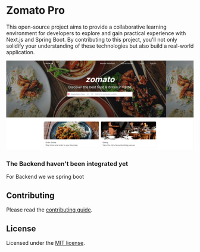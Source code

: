 # Zomato Pro

This open-source project aims to provide a collaborative learning environment for developers to explore and gain practical experience with Next.js and Spring Boot. By contributing to this project, you'll not only solidify your understanding of these technologies but also build a real-world application.


![hero](public/Home-img.png)

### The Backend haven't been integrated yet 
For Backend we we spring boot

## Contributing

Please read the [contributing guide](/CONTRIBUTING.md).

## License

Licensed under the [MIT license](https://github.com/risk-taker/zomato-pro/blob/main/LICENCE.md).
